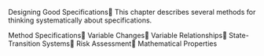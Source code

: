 Designing Good Specifications
This chapter describes several methods for thinking systematically about specifications.

Method Specifications
Variable Changes
Variable Relationships
State-Transition Systems
Risk Assessment
Mathematical Properties

